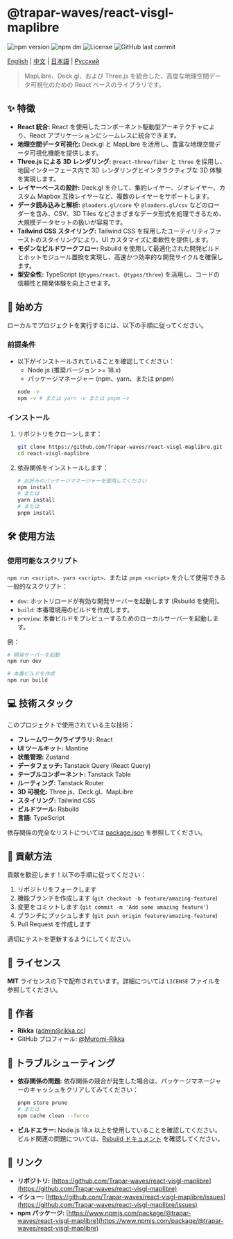 # @trapar-waves/react-visgl-maplibre

![npm version](https://img.shields.io/npm/v/@trapar-waves/react-visgl-maplibre)
![npm dm](https://img.shields.io/npm/dm/@trapar-waves/react-visgl-maplibre)
![License](https://img.shields.io/badge/license-MIT-green)
![GitHub last commit](https://img.shields.io/github/last-commit/Trapar-waves/react-visgl-maplibre)

[English](../README.md) | [中文](README-CN.md) | [日本語](README-JP.md) | [Русский](README-RU.md)

> MapLibre、Deck.gl、および Three.js を統合した、高度な地理空間データ可視化のための React ベースのライブラリです。

## ✨ 特徴

* **React 統合:** React を使用したコンポーネント駆動型アーキテクチャにより、React アプリケーションにシームレスに統合できます。
* **地理空間データ可視化:** Deck.gl と MapLibre を活用し、豊富な地理空間データ可視化機能を提供します。
* **Three.js による 3D レンダリング:** `@react-three/fiber` と `three` を採用し、地図インターフェース内で 3D レンダリングとインタラクティブな 3D 体験を実現します。
* **レイヤーベースの設計:** Deck.gl を介して、集約レイヤー、ジオレイヤー、カスタム Mapbox 互換レイヤーなど、複数のレイヤーをサポートします。
* **データ読み込みと解析:** `@loaders.gl/core` や `@loaders.gl/csv` などのローダーを含み、CSV、3D Tiles などさまざまなデータ形式を処理できるため、大規模データセットの扱いが容易です。
* **Tailwind CSS スタイリング:** Tailwind CSS を採用したユーティリティファーストのスタイリングにより、UI カスタマイズに柔軟性を提供します。
* **モダンなビルドワークフロー:** Rsbuild を使用して最適化された開発ビルドとホットモジュール置換を実現し、高速かつ効率的な開発サイクルを確保します。
* **型安全性:** TypeScript (`@types/react`、`@types/three`) を活用し、コードの信頼性と開発体験を向上させます。

## 🚀 始め方

ローカルでプロジェクトを実行するには、以下の手順に従ってください。

### 前提条件

* 以下がインストールされていることを確認してください：
    * Node.js (推奨バージョン >= 18.x)
    * パッケージマネージャー (npm、yarn、または pnpm)
    ```bash
    node -v
    npm -v # または yarn -v または pnpm -v
    ```

### インストール

1. リポジトリをクローンします：
    ```bash
    git clone https://github.com/Trapar-waves/react-visgl-maplibre.git
    cd react-visgl-maplibre
    ```
2. 依存関係をインストールします：
    ```bash
    # お好みのパッケージマネージャーを使用してください
    npm install
    # または
    yarn install
    # または
    pnpm install
    ```

## 🛠️ 使用方法

### 使用可能なスクリプト

`npm run <script>`、`yarn <script>`、または `pnpm <script>` を介して使用できる一般的なスクリプト：

* `dev`: ホットリロードが有効な開発サーバーを起動します (Rsbuild を使用)。
* `build`: 本番環境用のビルドを作成します。
* `preview`: 本番ビルドをプレビューするためのローカルサーバーを起動します。

例：
```bash
# 開発サーバーを起動
npm run dev

# 本番ビルドを作成
npm run build
```

## 💻 技術スタック

このプロジェクトで使用されている主な技術：

* **フレームワーク/ライブラリ:** React
* **UI ツールキット:** Mantine
* **状態管理:** Zustand
* **データフェッチ:** Tanstack Query (React Query)
* **テーブルコンポーネント:** Tanstack Table
* **ルーティング:** Tanstack Router
* **3D 可視化:** Three.js、Deck.gl、MapLibre
* **スタイリング:** Tailwind CSS
* **ビルドツール:** Rsbuild
* **言語:** TypeScript

依存関係の完全なリストについては [package.json](package.json) を参照してください。

## 🤝 貢献方法

貢献を歓迎します！以下の手順に従ってください：

1. リポジトリをフォークします
2. 機能ブランチを作成します (`git checkout -b feature/amazing-feature`)
3. 変更をコミットします (`git commit -m 'Add some amazing feature'`)
4. ブランチにプッシュします (`git push origin feature/amazing-feature`)
5. Pull Request を作成します

適切にテストを更新するようにしてください。

## 📄 ライセンス

**MIT** ライセンスの下で配布されています。詳細については `LICENSE` ファイルを参照してください。

## 👤 作者

* **Rikka** ([admin@rikka.cc](mailto:admin@rikka.cc))
* GitHub プロフィール: [@Muromi-Rikka](https://github.com/Muromi-Rikka)

## 🚧 トラブルシューティング

* **依存関係の問題:** 依存関係の競合が発生した場合は、パッケージマネージャーのキャッシュをクリアしてみてください：
  ```bash
  pnpm store prune
  # または
  npm cache clean --force
  ```

* **ビルドエラー:** Node.js 18.x 以上を使用していることを確認してください。ビルド関連の問題については、[Rsbuild ドキュメント](https://rsbuild.dev/) を確認してください。

## 🔗 リンク

* **リポジトリ:** [https://github.com/Trapar-waves/react-visgl-maplibre](https://github.com/Trapar-waves/react-visgl-maplibre)
* **イシュー:** [https://github.com/Trapar-waves/react-visgl-maplibre/issues](https://github.com/Trapar-waves/react-visgl-maplibre/issues)
* **npm パッケージ:** [https://www.npmjs.com/package/@trapar-waves/react-visgl-maplibre](https://www.npmjs.com/package/@trapar-waves/react-visgl-maplibre)
